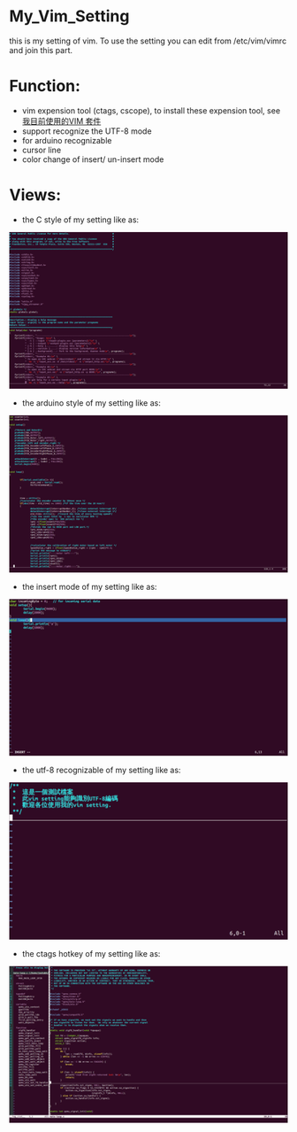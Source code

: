 My_Vim_Setting
================

this is my setting of vim. To use the setting you can edit from /etc/vim/vimrc and join this part. 



Function:
=============
- vim expension tool (ctags, cscope), to install these expension tool, see [我目前使用的VIM 套件](http://abkabkabkyes.blogspot.tw/2013/10/vim.html)
- support recognize the UTF-8 mode
- for arduino recognizable
- cursor line
- color change of insert/ un-insert mode


Views:
=============
- the C style of my setting like as:

![ScreenShot](https://raw.githubusercontent.com/JackABK/vimrc_setting/master/pictures/c_style.png)

- the arduino style of my setting like as:

![ScreenShot](https://raw.githubusercontent.com/JackABK/vimrc_setting/master/pictures/arduino.png) 

- the insert mode of my setting like as:

![ScreenShot](https://raw.githubusercontent.com/JackABK/vimrc_setting/master/pictures/insert_mode.png) 

- the utf-8 recognizable of my setting like as:

![ScreenShot](https://raw.githubusercontent.com/JackABK/vimrc_setting/master/pictures/utf-8.png) 

- the ctags hotkey of my setting like as:

![ScreenShot](https://raw.githubusercontent.com/JackABK/vimrc_setting/master/pictures/ctags.png)
